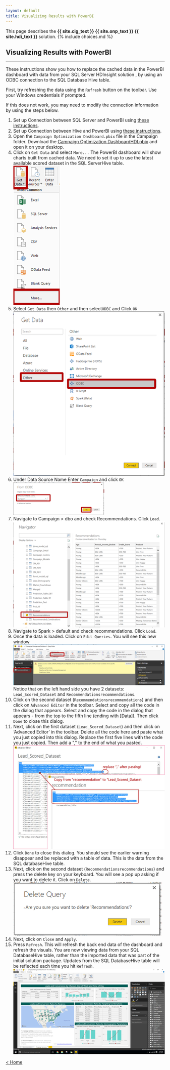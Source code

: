 ```yaml
---
layout: default
title: Visualizing Results with PowerBI
---
```


<div class="alert alert-success" role="alert"> This page describes the 
<strong>
<span class="cig">{{ site.cig_text }}</span>
<span class="onp">{{ site.onp_text }}</span>
<span class="hdi">{{ site.hdi_text }}</span> 
</strong>
solution.
 {% include choices.md %}

</div> 

## Visualizing Results with PowerBI
-----------------------------------

These instructions show you how to replace the cached data in the PowerBI dashboard with data from your <span class="sql">SQL Server</span>
<span class="hdi">HDInsight</span> solution , by using an ODBC connection to the
<span class="sql">SQL Database</span>
<span class="hdi">Hive</span> table.

First, try refreshing the data using the <code>Refresh</code> button on the toolbar.
Use your Windows credentials if prompted.

If this does not work, you may need to modify the connection information by using the steps below.

<ol>
<li class="sql"> Set up Connection between SQL Server and PowerBI  using <a href="ODBC.html">these instructions</a>.
</li>
<li class="hdi"> Set up Connection between Hive and PowerBI  using <a href="ODBC.html">these instructions</a>.
</li>
<li> 	<span class="sql">Open the <code class>Campaign Optimization Dashboard.pbix</code> file in the Campaign folder.</span>
<span class="hdi">Download the <a href="{{ site.pbix_url }}">Campaign Optimization DashboardHDI.pbix</a> and open it on your desktop.</span></li>
<li> Click on <code>Get Data</code> and select <code>More...</code>
The PowerBI dashboard will show charts built from cached data. We need to set it up to use the latest available scored dataset in the <span class="sql">SQL Server</span><span class="hdi">Hive table</span>.
 <br/>
 <img src="images/vis1.png" >
</li>

<li> 	Select <code>Get Data</code> then <code>Other</code> and then select<code>ODBC</code> and Click <code>OK</code>
 <br/>
 <img src="images/vis2.png" >
</li>

<li> 	Under Data Source Name Enter <code>Campaign</code> and click <code>OK</code>
 <br/>
 <img src="images/vis3.png" width="60%" >
</li>

<li class="sql">Navigate to Campaign >  dbo and check Recommendations. Click <code>Load</code>.
 <br/>
 <img src="images/vis4.png"  >
</li>
<li class="hdi">Navigate to Spark > default and check recommendations.  Click <code>Load</code>.
</li>

<li> Once the data is loaded. Click on <code>Edit Queries</code>. You will see this new window
 <br/>
 <img src="images/vis5.png"  >
    Notice that on the left hand side you have 2 datasets: <code>Lead_Scored_Dataset</code> and <code class="sql">Recommendations</code><code class="hdi">recommendations</code>. 
</li>

<li> 	Click on the second dataset (<code class="sql">Recommendations</code><code class="hdi">recommendations</code>) and then click on <code>Advanced Editor</code> in the toolbar. 
<span class="sql">Select and copy all the code in the dialog that appears.</span>  
<span class="hdi">Select and copy the code in the dialog that appears - from the top to the fifth line (ending with [Data]).</span>  
Then click <code>Done</code> to close this dialog.
</li>

<li> 	Next, click on the first dataset (<code>Lead_Scored_Dataset</code>) and then click on ‘Advanced Editor’ in the toolbar. 
<span class="sql">Delete all the code here and paste what you just copied into this dialog.</span>
<span class="hdi">Replace the first five lines with the code you just copied.  Then add a "," to the end of what you pasted.
<br/>
<img src="images/odbchdi.jpg">
</span>
</li>

<li>
Click <code>Done</code> to close this dialog.  You should see the earlier warning disappear and be replaced with a table of data.  This is the data from the <span class="sql">SQL database</span><span class="hdi">Hive table</span>.  
</li>

<li> 	Next, click on the second dataset (<code class="sql">Recommendations</code><code class="hdi">recommendations</code>)  and press the delete key on your keyboard. You will see a pop up asking if you want to delete it. Click on <code>Delete</code>.  
 <br/>
 <img src="images/vis8.png"  >
</li>

<li> 	Next, click on <code>Close</code> and <code>Apply</code>. 
 <br/>
 <a name="laststep" id="laststep"></a>
</li>

<li> 	Press <code>Refresh</code>. This will refresh the back end data of the dashboard and refresh the visuals.  You are now viewing data from your <span class="sql">SQL Database</span><span class="hdi">Hive table</span>, rather than the imported data that was part of the initial solution package.  Updates from the <span class="sql">SQL Database</span><span class="hdi">Hive table</span> will be reflected each time you hit <code>Refresh</code>. 
 <br/>
 <img src="images/vis10.png" >
</li>
</ol>

[&lt; Home](index.html)